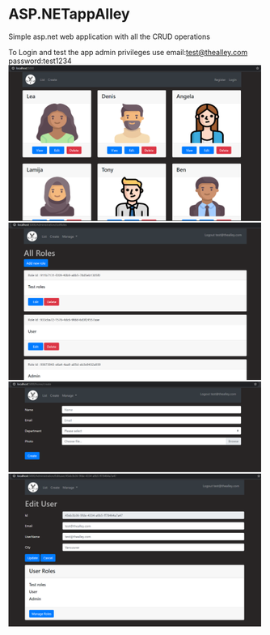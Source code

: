 # ASP.NETappAlley
Simple asp.net web application with all the CRUD operations

To Login and test the app admin privileges use email:test@thealley.com password:test1234
<img src="TheAlley/images/main.PNG" width="500">
<img src="TheAlley/images/role.PNG" width="500">
<img src="TheAlley/images/create.PNG" width="500">
<img src="TheAlley/images/last.PNG" width="500">
